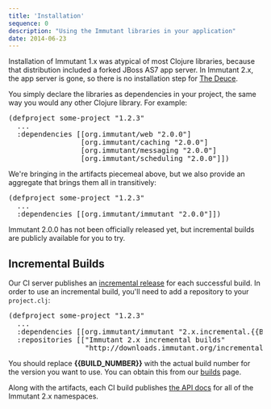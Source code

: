 ```yaml
---
title: 'Installation'
sequence: 0
description: "Using the Immutant libraries in your application"
date: 2014-06-23
---
```


Installation of Immutant 1.x was atypical of most Clojure libraries,
because that distribution included a forked JBoss AS7 app server. In
Immutant 2.x, the app server is gone, so there is no installation step
for [The Deuce].

You simply declare the libraries as dependencies in your project, the
same way you would any other Clojure library. For example:

<pre class="syntax clojure">(defproject some-project "1.2.3"
  ...
  :dependencies [[org.immutant/web "2.0.0"]
                 [org.immutant/caching "2.0.0"]
                 [org.immutant/messaging "2.0.0"]
                 [org.immutant/scheduling "2.0.0"]])
</pre>

We're bringing in the artifacts piecemeal above, but we also provide
an aggregate that brings them all in transitively:

<pre class="syntax clojure">(defproject some-project "1.2.3"
  ...
  :dependencies [[org.immutant/immutant "2.0.0"]])
</pre>

<div class="notice big">
Immutant 2.0.0 has not been officially released yet, but incremental
builds are publicly available for you to try.
</div>

## Incremental Builds

Our CI server publishes an [incremental release][builds] for each
successful build. In order to use an incremental build, you'll need to
add a repository to your `project.clj`:

<pre class="syntax clojure">(defproject some-project "1.2.3"
  ...
  :dependencies [[org.immutant/immutant "2.x.incremental.{{BUILD_NUMBER}}"]]
  :repositories [["Immutant 2.x incremental builds"
                  "http://downloads.immutant.org/incremental/"]])
</pre>

You should replace **{{BUILD_NUMBER}}** with the actual build number
for the version you want to use. You can obtain this from our [builds]
page.

Along with the artifacts, each CI build publishes
[the API docs][latest-api] for all of the Immutant 2.x namespaces.


[builds]: http://immutant.org/builds/2x/
[latest-api]: https://projectodd.ci.cloudbees.com/job/immutant2-incremental/lastSuccessfulBuild/artifact/target/apidocs/index.html
[The Deuce]: /news/2014/04/02/the-deuce/
